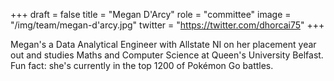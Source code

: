 +++
draft = false
title = "Megan D'Arcy"
role = "committee"
image = "/img/team/megan-d'arcy.jpg"
twitter = "https://twitter.com/dhorcai75"
+++

Megan's a Data Analytical Engineer with Allstate NI on her placement year out and studies Maths and Computer Science at Queen's University Belfast. Fun fact: she's currently in the top 1200 of Pokémon Go battles.